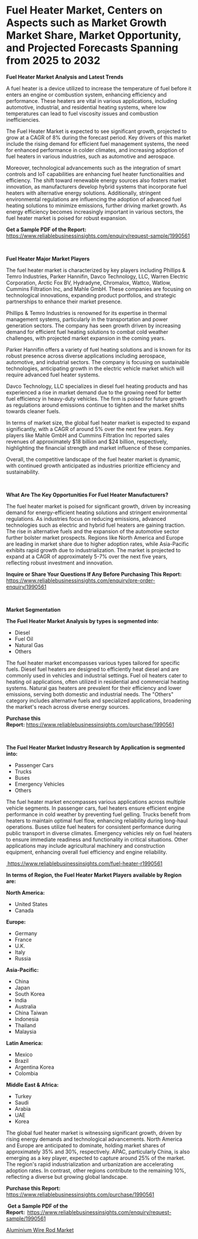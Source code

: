 <p><h1>Fuel Heater Market, Centers on Aspects such as Market Growth Market Share, Market Opportunity, and Projected Forecasts Spanning from 2025 to 2032</h1></p><p><strong>Fuel Heater Market Analysis and Latest Trends</strong></p>
<p><p>A fuel heater is a device utilized to increase the temperature of fuel before it enters an engine or combustion system, enhancing efficiency and performance. These heaters are vital in various applications, including automotive, industrial, and residential heating systems, where low temperatures can lead to fuel viscosity issues and combustion inefficiencies.</p><p>The Fuel Heater Market is expected to see significant growth, projected to grow at a CAGR of 8% during the forecast period. Key drivers of this market include the rising demand for efficient fuel management systems, the need for enhanced performance in colder climates, and increasing adoption of fuel heaters in various industries, such as automotive and aerospace. </p><p>Moreover, technological advancements such as the integration of smart controls and IoT capabilities are enhancing fuel heater functionalities and efficiency. The shift toward renewable energy sources also fosters market innovation, as manufacturers develop hybrid systems that incorporate fuel heaters with alternative energy solutions. Additionally, stringent environmental regulations are influencing the adoption of advanced fuel heating solutions to minimize emissions, further driving market growth. As energy efficiency becomes increasingly important in various sectors, the fuel heater market is poised for robust expansion.</p></p>
<p><strong>Get a Sample PDF of the Report:&nbsp;</strong> <a href="https://www.reliablebusinessinsights.com/enquiry/request-sample/1990561?utm_campaign=3298&utm_medium=2&utm_source=Github&utm_content=ia&utm_term=10042025&utm_id=fuel-heater">https://www.reliablebusinessinsights.com/enquiry/request-sample/1990561</a></p>
<p>&nbsp;</p>
<p><strong>Fuel Heater Major Market Players</strong></p>
<p><p>The fuel heater market is characterized by key players including Phillips & Temro Industries, Parker Hannifin, Davco Technology, LLC, Warren Electric Corporation, Arctic Fox BV, Hydradyne, Chromalox, Wattco, Watlow, Cummins Filtration Inc, and Mahle GmbH. These companies are focusing on technological innovations, expanding product portfolios, and strategic partnerships to enhance their market presence.</p><p>Phillips & Temro Industries is renowned for its expertise in thermal management systems, particularly in the transportation and power generation sectors. The company has seen growth driven by increasing demand for efficient fuel heating solutions to combat cold weather challenges, with projected market expansion in the coming years.</p><p>Parker Hannifin offers a variety of fuel heating solutions and is known for its robust presence across diverse applications including aerospace, automotive, and industrial sectors. The company is focusing on sustainable technologies, anticipating growth in the electric vehicle market which will require advanced fuel heater systems.</p><p>Davco Technology, LLC specializes in diesel fuel heating products and has experienced a rise in market demand due to the growing need for better fuel efficiency in heavy-duty vehicles. The firm is poised for future growth as regulations around emissions continue to tighten and the market shifts towards cleaner fuels.</p><p>In terms of market size, the global fuel heater market is expected to expand significantly, with a CAGR of around 5% over the next few years. Key players like Mahle GmbH and Cummins Filtration Inc reported sales revenues of approximately $18 billion and $24 billion, respectively, highlighting the financial strength and market influence of these companies.</p><p>Overall, the competitive landscape of the fuel heater market is dynamic, with continued growth anticipated as industries prioritize efficiency and sustainability.</p></p>
<p>&nbsp;</p>
<p><strong>What Are The Key Opportunities For Fuel Heater Manufacturers?</strong></p>
<p><p>The fuel heater market is poised for significant growth, driven by increasing demand for energy-efficient heating solutions and stringent environmental regulations. As industries focus on reducing emissions, advanced technologies such as electric and hybrid fuel heaters are gaining traction. The rise in alternative fuels and the expansion of the automotive sector further bolster market prospects. Regions like North America and Europe are leading in market share due to higher adoption rates, while Asia-Pacific exhibits rapid growth due to industrialization. The market is projected to expand at a CAGR of approximately 5-7% over the next five years, reflecting robust investment and innovation.</p></p>
<p><strong>Inquire or Share Your Questions If Any Before Purchasing This Report:</strong> <a href="https://www.reliablebusinessinsights.com/enquiry/pre-order-enquiry/1990561?utm_campaign=3298&utm_medium=2&utm_source=Github&utm_content=ia&utm_term=10042025&utm_id=fuel-heater">https://www.reliablebusinessinsights.com/enquiry/pre-order-enquiry/1990561</a></p>
<p>&nbsp;</p>
<p><strong>Market Segmentation</strong></p>
<p><strong>The Fuel Heater Market Analysis by types is segmented into:</strong></p>
<p><ul><li>Diesel</li><li>Fuel Oil</li><li>Natural Gas</li><li>Others</li></ul></p>
<p><p>The fuel heater market encompasses various types tailored for specific fuels. Diesel fuel heaters are designed to efficiently heat diesel and are commonly used in vehicles and industrial settings. Fuel oil heaters cater to heating oil applications, often utilized in residential and commercial heating systems. Natural gas heaters are prevalent for their efficiency and lower emissions, serving both domestic and industrial needs. The "Others" category includes alternative fuels and specialized applications, broadening the market's reach across diverse energy sources.</p></p>
<p><strong>Purchase this Report:&nbsp;</strong><a href="https://www.reliablebusinessinsights.com/purchase/1990561?utm_campaign=3298&utm_medium=2&utm_source=Github&utm_content=ia&utm_term=10042025&utm_id=fuel-heater">https://www.reliablebusinessinsights.com/purchase/1990561</a></p>
<p>&nbsp;</p>
<p><strong>The Fuel Heater Market Industry Research by Application is segmented into:</strong></p>
<p><ul><li>Passenger Cars</li><li>Trucks</li><li>Buses</li><li>Emergency Vehicles</li><li>Others</li></ul></p>
<p><p>The fuel heater market encompasses various applications across multiple vehicle segments. In passenger cars, fuel heaters ensure efficient engine performance in cold weather by preventing fuel gelling. Trucks benefit from heaters to maintain optimal fuel flow, enhancing reliability during long-haul operations. Buses utilize fuel heaters for consistent performance during public transport in diverse climates. Emergency vehicles rely on fuel heaters to ensure immediate readiness and functionality in critical situations. Other applications may include agricultural machinery and construction equipment, enhancing overall fuel efficiency and engine reliability.</p></p>
<p><a href="https://www.reliablebusinessinsights.com/fuel-heater-r1990561?utm_campaign=3298&utm_medium=2&utm_source=Github&utm_content=ia&utm_term=10042025&utm_id=fuel-heater">&nbsp;https://www.reliablebusinessinsights.com/fuel-heater-r1990561</a></p>
<p><strong>In terms of Region, the Fuel Heater Market Players available by Region are:</strong></p>
<p>
    <p> <strong> North America: </strong>
        <ul>
            <li>United States</li>
            <li>Canada</li>
        </ul>
        </p> 
    <p> <strong> Europe: </strong>
        <ul>
            <li>Germany</li>
            <li>France</li>
            <li>U.K.</li>
            <li>Italy</li>
            <li>Russia</li>
        </ul>
        </p> 
    <p> <strong> Asia-Pacific: </strong>
        <ul>
            <li>China</li>
            <li>Japan</li>
            <li>South Korea</li>
            <li>India</li>
            <li>Australia</li>
            <li>China Taiwan</li>
            <li>Indonesia</li>
            <li>Thailand</li>
            <li>Malaysia</li>
        </ul>
        </p> 
    <p> <strong> Latin America: </strong>
        <ul>
            <li>Mexico</li>
            <li>Brazil</li>
            <li>Argentina Korea</li>
            <li>Colombia</li>
        </ul>
        </p> 
    <p> <strong> Middle East & Africa: </strong>
        <ul>
            <li>Turkey</li>
            <li>Saudi</li>
            <li>Arabia</li>
            <li>UAE</li>
            <li>Korea</li>
        </ul>
    </p>
    </p>
<p><p>The global fuel heater market is witnessing significant growth, driven by rising energy demands and technological advancements. North America and Europe are anticipated to dominate, holding market shares of approximately 35% and 30%, respectively. APAC, particularly China, is also emerging as a key player, expected to capture around 25% of the market. The region's rapid industrialization and urbanization are accelerating adoption rates. In contrast, other regions contribute to the remaining 10%, reflecting a diverse but growing global landscape.</p></p>
<p><strong>Purchase this Report: </strong><a href="https://www.reliablebusinessinsights.com/purchase/1990561?utm_campaign=3298&utm_medium=2&utm_source=Github&utm_content=ia&utm_term=10042025&utm_id=fuel-heater">https://www.reliablebusinessinsights.com/purchase/1990561</a></p>
<p>&nbsp;<strong>Get a Sample PDF of the Report:&nbsp;&nbsp;</strong><a href="https://www.reliablebusinessinsights.com/enquiry/request-sample/1990561?utm_campaign=3298&utm_medium=2&utm_source=Github&utm_content=ia&utm_term=10042025&utm_id=fuel-heater">https://www.reliablebusinessinsights.com/enquiry/request-sample/1990561</a></p>
<p><strong></strong></p>
<p><p><a href="https://github.com/siertnamba7u/Market-Research-Report-List-1/blob/main/aluminium-wire-rod-market.md?utm_campaign=3298&utm_medium=2&utm_source=Github&utm_content=ia&utm_term=10042025&utm_id=fuel-heater">Aluminium Wire Rod Market</a></p></p>